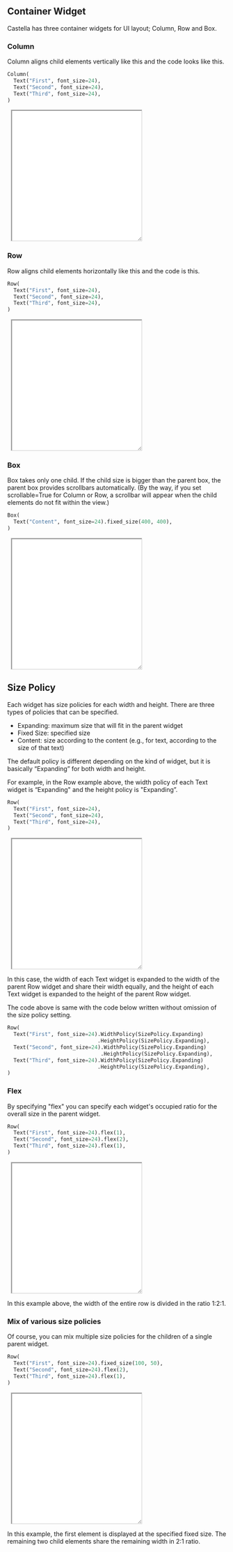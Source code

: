 ## Container Widget
Castella has three container widgets for UI layout; Column, Row and Box.

<style type="text/css">
    div.demo {
        margin: 8px;
        border: solid 1px #ccc;
        resize: both;
        overflow: hidden;
        width: 300px;
        height: 300px;
    }
</style>

### Column
Column aligns child elements vertically like this and the code looks like this.

```python
Column(
  Text("First", font_size=24),
  Text("Second", font_size=24),
  Text("Third", font_size=24),
)
```

<div class="demo">
    <iframe width="100%" height="100%" src="../examples/column.html"></iframe>
</div>

### Row
Row aligns child elements horizontally like this and the code is this.

```python
Row(
  Text("First", font_size=24),
  Text("Second", font_size=24),
  Text("Third", font_size=24),
)
```

<div class="demo">
    <iframe width="100%" height="100%" src="../examples/row.html"></iframe>
</div>

### Box
Box takes only one child. If the child size is bigger than the parent box, the parent box provides scrollbars automatically.
(By the way, if you set scrollable=True for Column or Row, a scrollbar will appear when the child elements do not fit within the view.)

```python
Box(
  Text("Content", font_size=24).fixed_size(400, 400),
)
```

<div class="demo">
    <iframe width="100%" height="100%" src="../examples/box.html"></iframe>
</div>

## Size Policy

Each widget has size policies for each width and height.
There are three types of policies that can be specified.

- Expanding: maximum size that will fit in the parent widget
- Fixed Size: specified size
- Content: size according to the content (e.g., for text, according to the size of that text)

The default policy is different depending on the kind of widget, but it is basically “Expanding” for both width and height.

For example, in the Row example above, the width policy of each Text widget is “Expanding" and the height policy is "Expanding”.


```python
Row(
  Text("First", font_size=24),
  Text("Second", font_size=24),
  Text("Third", font_size=24),
)
```

<div class="demo">
    <iframe width="100%" height="100%" src="../examples/row.html"></iframe>
</div>

In this case, the width of each Text widget is expanded to the width of the parent Row widget and share their width equally, and the height of each Text widget is expanded to the height of the parent Row widget.

The code above is same with the code below written without omission of the size policy setting.

```python
Row(
  Text("First", font_size=24).WidthPolicy(SizePolicy.Expanding)
                             .HeightPolicy(SizePolicy.Expanding),
  Text("Second", font_size=24).WidthPolicy(SizePolicy.Expanding)
                              .HeightPolicy(SizePolicy.Expanding),
  Text("Third", font_size=24).WidthPolicy(SizePolicy.Expanding)
                             .HeightPolicy(SizePolicy.Expanding),
)
```

### Flex
By specifying "flex" you can specify each widget's occupied ratio for the overall size in the parent widget.

```python
Row(
  Text("First", font_size=24).flex(1),
  Text("Second", font_size=24).flex(2),
  Text("Third", font_size=24).flex(1),
)
```

<div class="demo">
    <iframe width="100%" height="100%" src="../examples/row_with_flex.html"></iframe>
</div>

In this example above, the width of the entire row is divided in the ratio 1:2:1.


### Mix of various size policies
Of course, you can mix multiple size policies for the children of a single parent widget.

```python
Row(
  Text("First", font_size=24).fixed_size(100, 50),
  Text("Second", font_size=24).flex(2),
  Text("Third", font_size=24).flex(1),
)
```

<div class="demo">
    <iframe width="100%" height="100%" src="../examples/row_with_fixed_and_flex.html"></iframe>
</div>

In this example, the first element is displayed at the specified fixed size. The remaining two child elements share the remaining width in 2:1 ratio.
